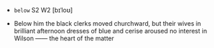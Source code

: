 - `below` S2 W2 [bɪˈloʊ]



-  Below him the black clerks moved churchward, but their wives in brilliant afternoon dresses of blue and cerise aroused no interest in Wilson —— the heart of the matter